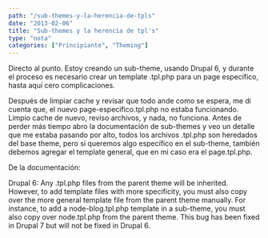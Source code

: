 ```yaml
---
path: "/sub-themes-y-la-herencia-de-tpls"
date: "2013-02-06"
title: "Sub-themes y la herencia de tpl's"
type: "nota"
categories: ["Principiante", "Theming"]
---
```


Directo al punto. Estoy creando un sub-theme, usando Drupal 6, y durante el proceso es necesario crear un template .tpl.php para un page específico, hasta aquí cero complicaciones.

Después de limpiar cache y revisar que todo ande como se espera, me di cuenta que, el nuevo page-especifico.tpl.php no estaba funcionando. Limpio cache de nuevo, reviso archivos, y nada, no funciona. Antes de perder más tiempo abro la documentación de sub-themes y veo un detalle que me estaba pasando por alto, todos los archivos .tpl.php son heredados del base theme, pero si queremos algo específico en el sub-theme, también debemos agregar el template general, que en mi caso era el page.tpl.php.

De la documentación:

Drupal 6: Any .tpl.php files from the parent theme will be inherited. However, to add template files with more specificity, you must also copy over the more general template file from the parent theme manually. For instance, to add a node-blog.tpl.php template in a sub-theme, you must also copy over node.tpl.php from the parent theme. This bug has been fixed in Drupal 7 but will not be fixed in Drupal 6.